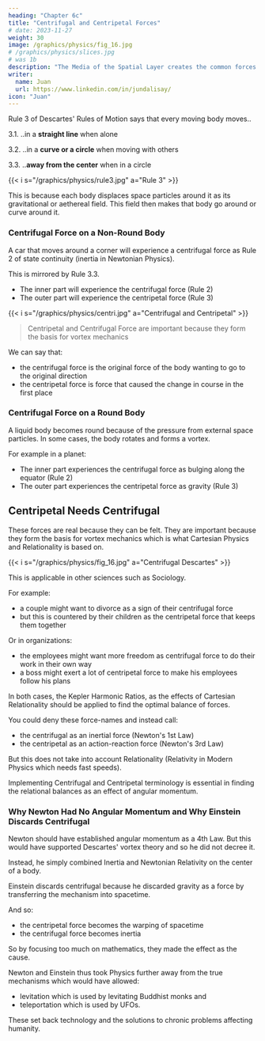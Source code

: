 ```yaml
---
heading: "Chapter 6c"
title: "Centrifugal and Centripetal Forces"
# date: 2023-11-27
weight: 30
image: /graphics/physics/fig_16.jpg 
# /graphics/physics/slices.jpg
# was 1b
description: "The Media of the Spatial Layer creates the common forces of gravity and magnetism"
writer:
  name: Juan
  url: https://www.linkedin.com/in/jundalisay/
icon: "Juan"
---
```



Rule 3 of Descartes' Rules of Motion says that every moving body moves..

3.1. ..in a **straight line** when alone

3.2. ..in a **curve or a circle** when moving with others

3.3. ..**away from the center** when in a circle


{{< i s="/graphics/physics/rule3.jpg" a="Rule 3" >}}


This is because each body displaces space particles around it as its gravitational or aethereal field. This field then makes that body go around or curve around it. 

### Centrifugal Force on a Non-Round Body

A car that moves around a corner will experience a centrifugal force as Rule 2 of state continuity (inertia in Newtonian Physics). 

This is mirrored by Rule 3.3. 
- The inner part will experience the centrifugal force (Rule 2)
- The outer part will experience the centripetal force (Rule 3)

{{< i s="/graphics/physics/centri.jpg" a="Centrifugal and Centripetal" >}}


> Centripetal and Centrifugal Force are important because they form the basis for vortex mechanics

We can say that:
- the centrifugal force is the original force of the body wanting to go to the original direction 
- the centripetal force is force that caused the change in course in the first place 

### Centrifugal Force on a Round Body

A liquid body becomes round because of the pressure from external space particles. In some cases, the body rotates and forms a vortex. 

For example in a planet: 
- The inner part experiences the centrifugal force as bulging along the equator (Rule 2)
- The outer part experiences the centripetal force as gravity  (Rule 3)


## Centripetal Needs Centrifugal

These forces are real because they can be felt. They are important because they form the basis for vortex mechanics which is what Cartesian Physics and Relationality is based on. 

{{< i s="/graphics/physics/fig_16.jpg" a="Centrifugal Descartes" >}}

This is applicable in other sciences such as Sociology. 

For example:
- a couple might want to divorce as a sign of their centrifugal force
- but this is countered by their children as the centripetal force that keeps them together

Or in organizations:
- the employees might want more freedom as centrifugal force to do their work in their own way
- a boss might exert a lot of centripetal force to make his employees follow his plans
 
In both cases, the Kepler Harmonic Ratios, as the effects of Cartesian Relationality should be applied to find the optimal balance of forces.

You could deny these force-names and instead call:
- the centrifugal as an inertial force (Newton's 1st Law)
- the centripetal as an action-reaction force (Newton's 3rd Law)

But this does not take into account Relationality (Relativity in Modern Physics which needs fast speeds).

Implementing Centrifugal and Centripetal terminology is essential in finding the relational balances as an effect of angular momentum. 


### Why Newton Had No Angular Momentum and Why Einstein Discards Centrifugal 

Newton should have established angular momentum as a 4th Law. But this would have supported Descartes' vortex theory and so he did not decree it.

Instead, he simply combined Inertia and Newtonian Relativity on the center of a body.  

Einstein discards centrifugal because he discarded gravity as a force by transferring the mechanism into spacetime. 

And so:
- the centripetal force becomes the warping of spacetime
- the centrifugal force becomes inertia 

So by focusing too much on mathematics, they made the effect as the cause. 

Newton and Einstein thus took Physics further away from the true mechanisms which would have allowed:
- levitation which is used by levitating Buddhist monks and
- teleportation which is used by UFOs.   

These set back technology and the solutions to chronic problems affecting humanity. 